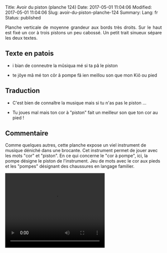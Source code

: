 Title: Avoir du piston (planche 124)
Date: 2017-05-01 11:04:06
Modified: 2017-05-01 11:04:06
Slug: avoir-du-piston-planche-124
Summary: 
Lang: fr
Status: published

<p style="text-align:justify;">Planche verticale de moyenne grandeur aux bords très droits. Sur le haut est fixé un cor à trois pistons un peu cabossé. Un petit trait sinueux sépare les deux textes.</p>

<figure class="image-block" style="float: right;">
  <img alt="" src="{static}/images/planche_124.png">
  <figcaption style="max-width: 455px"></figcaption>
</figure>


## Texte en patois
- i bian de conneutre la mûsiqua mé si ta pâ le piston


- te jôye mâ mé ton côr â pompe fâ ien meillou son que mon Kiô ou pied


## Traduction
- C'est bien de connaître la musique mais si tu n'as pas le piston ...

- Tu joues mal mais ton cor à "piston" fait un meilleur son que ton cor au pied !

## Commentaire
Comme quelques autres, cette planche expose un viel instrument de musique déniché dans une brocante. Cet instrument permet de jouer avec les mots "cor" et  "piston".
En ce qui concerne le "cor à pompe", ici, la pompe désigne le piston de l'instrument. Jeu de mots avec le cor aux pieds et les "pompes" désignant des chaussures en langage familier.





<video width="320" height="240" controls>
  <source src="https://d1njpgd0ygatdn.cloudfront.net/video_124.mp4" type="video/mp4">
</video>
